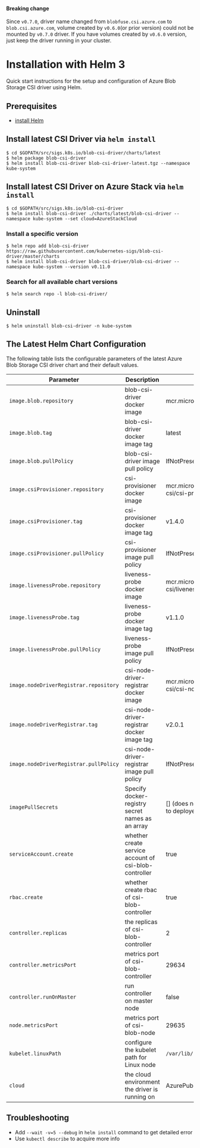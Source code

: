 #### Breaking change
Since `v0.7.0`, driver name changed from `blobfuse.csi.azure.com` to `blob.csi.azure.com`, volume created by `v0.6.0`(or prior version) could not be mounted by `v0.7.0` driver. If you have volumes created by `v0.6.0` version, just keep the driver running in your cluster.

# Installation with Helm 3

Quick start instructions for the setup and configuration of Azure Blob Storage CSI driver using Helm.

## Prerequisites

 - [install Helm](https://helm.sh/docs/intro/quickstart/#install-helm)

## Install latest CSI Driver via `helm install`

```console
$ cd $GOPATH/src/sigs.k8s.io/blob-csi-driver/charts/latest
$ helm package blob-csi-driver
$ helm install blob-csi-driver blob-csi-driver-latest.tgz --namespace kube-system
```
  
## Install latest CSI Driver on Azure Stack via `helm install`

```console
$ cd $GOPATH/src/sigs.k8s.io/blob-csi-driver
$ helm install blob-csi-driver ./charts/latest/blob-csi-driver --namespace kube-system --set cloud=AzureStackCloud
```

### Install a specific version

```console
$ helm repo add blob-csi-driver https://raw.githubusercontent.com/kubernetes-sigs/blob-csi-driver/master/charts
$ helm install blob-csi-driver blob-csi-driver/blob-csi-driver --namespace kube-system --version v0.11.0
```
  
### Search for all available chart versions
```console
$ helm search repo -l blob-csi-driver/
```  

## Uninstall

```console
$ helm uninstall blob-csi-driver -n kube-system
```  
## The Latest Helm Chart Configuration

The following table lists the configurable parameters of the latest Azure Blob Storage CSI driver chart and their default values.

| Parameter                                         | Description                                                | Default                                                           |
|---------------------------------------------------|------------------------------------------------------------|-------------------------------------------------------------------|
| `image.blob.repository`                       | blob-csi-driver docker image                           | mcr.microsoft.com/k8s/csi/blob-csi                            |
| `image.blob.tag`                              | blob-csi-driver docker image tag                       | latest                                                            |
| `image.blob.pullPolicy`                       | blob-csi-driver image pull policy                      | IfNotPresent                                                      |
| `image.csiProvisioner.repository`                 | csi-provisioner docker image                               | mcr.microsoft.com/oss/kubernetes-csi/csi-provisioner              |
| `image.csiProvisioner.tag`                        | csi-provisioner docker image tag                           | v1.4.0                                                            |
| `image.csiProvisioner.pullPolicy`                 | csi-provisioner image pull policy                          | IfNotPresent                                                      |
| `image.livenessProbe.repository`                  | liveness-probe docker image                                | mcr.microsoft.com/oss/kubernetes-csi/livenessprobe                |
| `image.livenessProbe.tag`                         | liveness-probe docker image tag                            | v1.1.0                                                            |
| `image.livenessProbe.pullPolicy`                  | liveness-probe image pull policy                           | IfNotPresent                                                      |
| `image.nodeDriverRegistrar.repository`            | csi-node-driver-registrar docker image                     | mcr.microsoft.com/oss/kubernetes-csi/csi-node-driver-registrar    |
| `image.nodeDriverRegistrar.tag`                   | csi-node-driver-registrar docker image tag                 | v2.0.1                                                            |
| `image.nodeDriverRegistrar.pullPolicy`            | csi-node-driver-registrar image pull policy                | IfNotPresent                                                      |
| `imagePullSecrets`                                | Specify docker-registry secret names as an array           | [] (does not add image pull secrets to deployed pods)         |      
| `serviceAccount.create`                           | whether create service account of csi-blob-controller  | true                                                              |
| `rbac.create`                                     | whether create rbac of csi-blob-controller             | true                                                              |
| `controller.replicas`                             | the replicas of csi-blob-controller                    | 2                                                                 |
| `controller.metricsPort`                          | metrics port of csi-blob-controller                    | 29634                                                             |
| `controller.runOnMaster`                          | run controller on master node                          | false                                                             |
| `node.metricsPort`                                | metrics port of csi-blob-node                          | 29635                                                                |
| `kubelet.linuxPath`                               | configure the kubelet path for Linux node                  | `/var/lib/kubelet`                                                |
| `cloud`                                           | the cloud environment the driver is running on             | AzurePublicCloud                                                  |

## Troubleshooting
 - Add `--wait -v=5 --debug` in `helm install` command to get detailed error
 - Use `kubectl describe` to acquire more info
